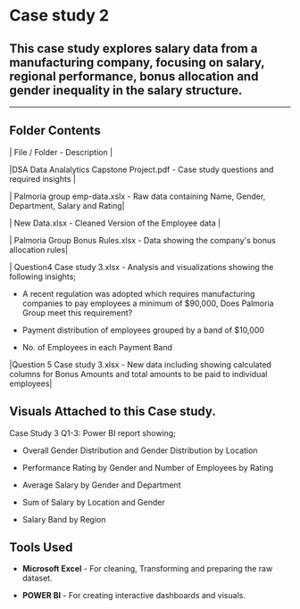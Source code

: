 
# Case study 2

## This case study explores salary data from a manufacturing company, focusing on salary, regional performance, bonus allocation and gender inequality in the salary structure.

---

##  Folder Contents


| File / Folder        -       Description                          |


|DSA Data Analalytics Capstone Project.pdf  -   Case study questions and required insights |


| Palmoria group emp-data.xslx  - Raw data containing Name, Gender, Department, Salary and Rating|


| New Data.xlsx   - Cleaned Version of the Employee data |


| Palmoria Group Bonus Rules.xlsx   -   Data showing the company's bonus allocation rules|


| Question4 Case study 3.xlsx    -   Analysis and visualizations showing the following insights;


- A recent regulation was adopted which requires manufacturing companies to pay 
employees a minimum of $90,000, Does Palmoria Group meet this requirement? 

- Payment distribution of employees grouped by a band of $10,000

- No. of Employees in each Payment Band 


|Question 5 Case study 3.xlsx     -  New data including showing calculated columns for Bonus Amounts and total amounts to be paid to individual employees|


## Visuals Attached to this Case study. 

Case Study 3 Q1-3:	Power BI report showing;

- Overall Gender Distribution and Gender Distribution by Location


- Performance Rating by Gender and Number of Employees by Rating

- Average Salary by Gender and Department

- Sum of Salary by Location and Gender

- Salary Band by Region


## Tools Used

- **Microsoft Excel** - For cleaning, Transforming and preparing the raw dataset.

- **POWER BI** - For creating interactive dashboards and visuals.
